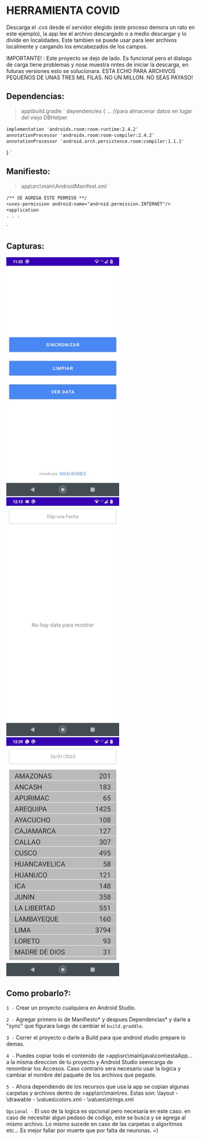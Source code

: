 # HERRAMIENTA COVID

Descarga el .cvs desde el servidor elegido (este proceso demora un rato en este ejemplo), la app lee el archivo descargado o a medio descargar y lo divide en localidades.
Este tambien se puede usar para leer archivos localmente y cargando los emcabezados de los campos.

IMPORTANTE! : Este proyecto se dejo de lado. Es funcional pero el dialogo de carga tiene problemas y nose muestra nntes de iniciar la descarga, en futuras versiones esto se solucionara.
ESTA ECHO PARA ARCHIVOS PEQUEÑOS DE UNAS TRES MIL FILAS. NO UN MILLON. NO SEAS PAYASO!

## Dependencias:

>app\build.gradle 
`
  dependencies {
    ...
    //para almacenar datos en lugar del viejo DBHelper
    
    implementation 'androidx.room:room-runtime:2.4.2'
    annotationProcessor 'androidx.room:room-compiler:2.4.2'
    annotationProcessor 'android.arch.persistence.room:compiler:1.1.1'
  }
`

## Manifiesto:

>app\src\main\AndroidManifest.xml 
` 
<manifest 
xmlns:android="http://schemas.android.com/apk/res/android" 
xmlns:tools="http://schemas.android.com/tools" 
package="tu.app">
    
    /** SE AGREGA ESTE PERMISO **/
    <uses-permission android:name="android.permission.INTERNET"/> 
    <application
    . . .
`
 
## Capturas:
![pantalla Inicial](https://github.com/Mad-Bones/android-java-stuff/blob/main/peticiones%20-%20DB%20read%20-cosas%20de%20webs/2%20-%20Herramienta%20Covid%20-%20java/covidA.webp)
![pantalla lista vacia](https://github.com/Mad-Bones/android-java-stuff/blob/main/peticiones%20-%20DB%20read%20-cosas%20de%20webs/2%20-%20Herramienta%20Covid%20-%20java/covidB.webp)
![pantalla lista](https://github.com/Mad-Bones/android-java-stuff/blob/main/peticiones%20-%20DB%20read%20-cosas%20de%20webs/2%20-%20Herramienta%20Covid%20-%20java/covidC.webp)

## Como probarlo?:

` 1 - ` Crear un proyecto cualquiera en Android Studio.

` 2 - ` Agregar primero lo de Manifiesto* y despues Dependencias* y darle a "sync" que figurara luego de cambiar el `build.graddle`.

` 3 - ` Correr el proyecto o darle a Build para que android studio prepare lo demas. 

` 4 - ` Puedes copiar todo el contenido de >app\src\main\java\com\estaApp\... a la misma direccion de tu proyecto y Android Studio seencarga de renombrar los Accesos. Caso contrario sera necesario usar la logica y cambiar el nombre del paquete de los archivos que pegaste.

` 5 - ` Ahora dependiendo de los recursos que usa la app se copian algunas carpetas y archivos dentro de >app\src\main\res. Estas son: \layout - \drawable - \values\colors.xml - \values\strings.xml

` Opcional - ` El uso de la logica es opcional pero necesaria en este caso. en caso de necesitar algun pedaso de codigo, este se busca y se agrega al mismo archivo. Lo mismo sucede en caso de las carpetas o algoritmos etc... Es mejor fallar por muerte que por falta de neuronas. =)
